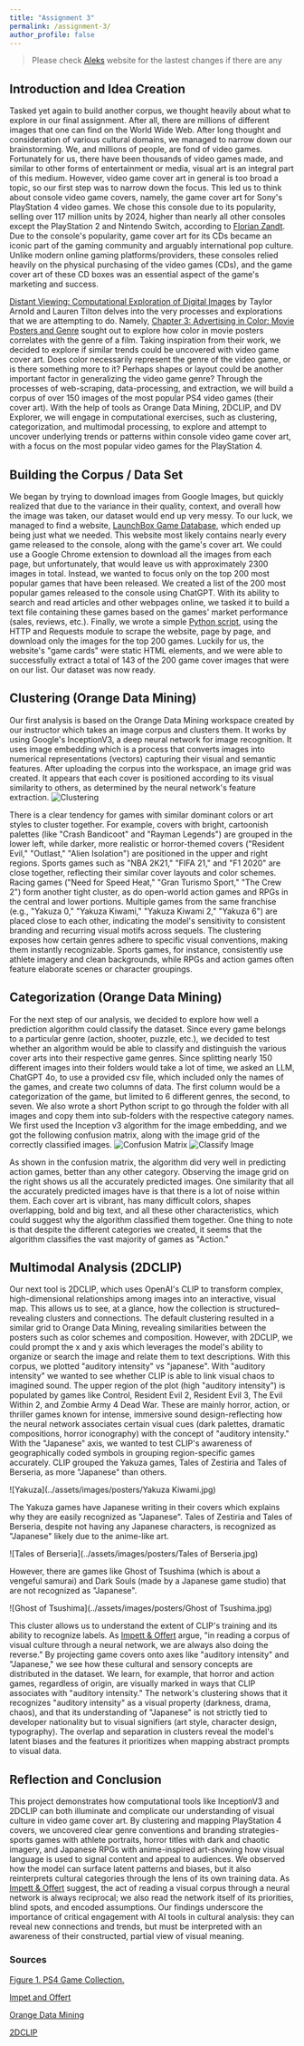 ```yaml
---
title: "Assignment 3"
permalink: /assignment-3/
author_profile: false
---
```

> Please check [Aleks](https://oleksandr3010.github.io/) website for the lastest changes if there are any

## Introduction and Idea Creation

Tasked yet again to build another corpus, we thought heavily about what to explore in our final assignment. After all, there are millions of different images that one can find on the World Wide Web. After long thought and consideration of various cultural domains, we managed to narrow down our brainstorming. We, and millions of people, are fond of video games. Fortunately for us, there have been thousands of video games made, and similar to other forms of entertainment or media, visual art is an integral part of this medium. However, video game cover art in general is too broad a topic, so our first step was to narrow down the focus. This led us to think about console video game covers, namely, the game cover art for Sony's PlayStation 4 video games. We chose this console due to its popularity, selling over 117 million units by 2024, higher than nearly all other consoles except the PlayStation 2 and Nintendo Switch, according to [Florian Zandt](https://www.statista.com/chart/18903/video-game-console-sales/). Due to the console's popularity, game cover art for its CDs became an iconic part of the gaming community and arguably international pop culture. Unlike modern online gaming platforms/providers, these consoles relied heavily on the physical purchasing of the video games (CDs), and the game cover art of these CD boxes was an essential aspect of the game's marketing and success.

[Distant Viewing: Computational Exploration of Digital Images](https://direct.mit.edu/books/oa-monograph/5674/Distant-ViewingComputational-Exploration-of) by Taylor Arnold and Lauren Tilton delves into the very processes and explorations that we are attempting to do. Namely, [Chapter 3: Advertising in Color: Movie Posters and Genre](https://doi.org/10.7551/mitpress/14046.003.0006) sought out to explore how color in movie posters correlates with the genre of a film. Taking inspiration from their work, we decided to explore if similar trends could be uncovered with video game cover art. Does color necessarily represent the genre of the video game, or is there something more to it? Perhaps shapes or layout could be another important factor in generalizing the video game genre? Through the processes of web-scraping, data-processing, and extraction, we will build a corpus of over 150 images of the most popular PS4 video games (their cover art). With the help of tools as Orange Data Mining, 2DCLIP, and DV Explorer, we will engage in computational exercises, such as clustering, categorization, and multimodal processing, to explore and attempt to uncover underlying trends or patterns within console video game cover art, with a focus on the most popular video games for the PlayStation 4. 

## Building the Corpus / Data Set

We began by trying to download images from Google Images, but quickly realized that due to the variance in their quality, context, and overall how the image was taken, our dataset would end up very messy. To our luck, we managed to find a website, [LaunchBox Game Database](https://gamesdb.launchbox-app.com/platforms/games/50-sony-playstation-4/), which ended up being just what we needed. This website most likely contains nearly every game released to the console, along with the game's cover art. We could use a Google Chrome extension to download all the images from each page, but unfortunately, that would leave us with approximately 2300 images in total. Instead, we wanted to focus only on the top 200 most popular games that have been released. We created a list of the 200 most popular games released to the console using ChatGPT. With its ability to search and read articles and other webpages online, we tasked it to build a text file containing these games based on the games' market performance (sales, reviews, etc.). Finally, we wrote a simple [Python script](assets/files/download_ps4_images.py), using the HTTP and Requests module to scrape the website, page by page, and download only the images for the top 200 games. Luckily for us, the website's "game cards" were static HTML elements, and we were able to successfully extract a total of 143 of the 200 game cover images that were on our list. Our dataset was now ready.

## Clustering (Orange Data Mining) 

Our first analysis is based on the Orange Data Mining workspace created by our instructor which takes an image corpus and clusters them. It works by using Google's InceptionV3, a deep neural network for image recognition. It uses image embedding which is a process that converts images into numerical representations (vectors) capturing their visual and semantic features. After uploading the corpus into the workspace, an image grid was created. It appears that each cover is positioned according to its visual similarity to others, as determined by the neural network's feature extraction. 
![Clustering](../assets/images/odmcluster.png)

There is a clear tendency for games with similar dominant colors or art styles to cluster together. For example, covers with bright, cartoonish palettes (like "Crash Bandicoot" and "Rayman Legends") are grouped in the lower left, while darker, more realistic or horror-themed covers ("Resident Evil," "Outlast," "Alien Isolation") are positioned in the upper and right regions. Sports games such as "NBA 2K21," "FIFA 21," and "F1 2020" are close together, reflecting their similar cover layouts and color schemes. Racing games ("Need for Speed Heat," "Gran Turismo Sport," "The Crew 2") form another tight cluster, as do open-world action games and RPGs in the central and lower portions. Multiple games from the same franchise (e.g., "Yakuza 0," "Yakuza Kiwami," "Yakuza Kiwami 2," "Yakuza 6") are placed close to each other, indicating the model's sensitivity to consistent branding and recurring visual motifs across sequels. The clustering exposes how certain genres adhere to specific visual conventions, making them instantly recognizable. Sports games, for instance, consistently use athlete imagery and clean backgrounds, while RPGs and action games often feature elaborate scenes or character groupings.

## Categorization (Orange Data Mining)

For the next step of our analysis, we decided to explore how well a prediction algorithm could classify the dataset. Since every game belongs to a particular genre (action, shooter, puzzle, etc.), we decided to test whether an algorithm would be able to classify and distinguish the various cover arts into their respective game genres. Since splitting nearly 150 different images into their folders would take a lot of time, we asked an LLM, ChatGPT 4o, to use a provided csv file, which included only the names of the games, and create two columns of data. The first column would be a categorization of the game, but limited to 6 different genres, the second, to seven. We also wrote a short Python script to go through the folder with all images and copy them into sub-folders with the respective category names. We first used the Inception v3 algorithm for the image embedding, and we got the following confusion matrix, along with the image grid of the correctly classified images.
![Confusion Matrix](../assets/images/confusion.png)
![Classify Image](../assets/images/classify.png)

As shown in the confusion matrix, the algorithm did very well in predicting action games, better than any other category. Observing the image grid on the right shows us all the accurately predicted images. One similarity that all the accurately predicted images have is that there is a lot of noise within them. Each cover art is vibrant, has many difficult colors, shapes overlapping, bold and big text, and all these other characteristics, which could suggest why the algorithm classified them together. One thing to note is that despite the different categories we created, it seems that the algorithm classifies the vast majority of games as "Action." 

## Multimodal Analysis (2DCLIP) 

Our next tool is 2DCLIP, which uses OpenAI's CLIP to transform complex, high-dimensional relationships among images into an interactive, visual map. This allows us to see, at a glance, how the collection is structured–revealing clusters and connections. The default clustering resulted in a similar grid to Orange Data Mining, revealing similarities between the posters such as color schemes and composition. However, with 2DCLIP, we could prompt the x and y axis which leverages the model's ability to organize or search the image and relate them to text descriptions. With this corpus, we plotted "auditory intensity" vs "japanese". With "auditory intensity" we wanted to see whether CLIP is able to link visual chaos to imagined sound. The upper region of the plot (high "auditory intensity") is populated by games like Control, Resident Evil 2, Resident Evil 3, The Evil Within 2, and Zombie Army 4 Dead War. These are mainly horror, action, or thriller games known for intense, immersive sound design-reflecting how the neural network associates certain visual cues (dark palettes, dramatic compositions, horror iconography) with the concept of "auditory intensity." With the "Japanese" axis, we wanted to test CLIP's awareness of geographically coded symbols in grouping region-specific games accurately. CLIP grouped the Yakuza games, Tales of Zestiria and Tales of Berseria, as more "Japanese" than others.

![Yakuza](../assets/images/posters/Yakuza Kiwami.jpg)

The Yakuza games have Japanese writing in their covers which explains why they are easily recognized as "Japanese". Tales of Zestiria and Tales of Berseria, despite not having any Japanese characters, is recognized as "Japanese" likely due to the anime-like art. 

![Tales of Berseria](../assets/images/posters/Tales of Berseria.jpg)

However, there are games like Ghost of Tsushima (which is about a vengeful samurai) and Dark Souls (made by a Japanese game studio) that are not recognized as "Japanese". 

![Ghost of Tsushima](../assets/images/posters/Ghost of Tsushima.jpg)

This cluster allows us to understand the extent of CLIP's training and its ability to recognize labels. As [Impett & Offert](https://www.tandfonline.com/doi/full/10.1080/01973762.2024.2362466) argue, "in reading a corpus of visual culture through a neural network, we are always also doing the reverse." By projecting game covers onto axes like "auditory intensity" and "Japanese," we see how these cultural and sensory concepts are distributed in the dataset. We learn, for example, that horror and action games, regardless of origin, are visually marked in ways that CLIP associates with "auditory intensity." The network's clustering shows that it recognizes "auditory intensity" as a visual property (darkness, drama, chaos), and that its understanding of "Japanese" is not strictly tied to developer nationality but to visual signifiers (art style, character design, typography). The overlap and separation in clusters reveal the model's latent biases and the features it prioritizes when mapping abstract prompts to visual data.

## Reflection and Conclusion 
This project demonstrates how computational tools like InceptionV3 and 2DCLIP can both illuminate and complicate our understanding of visual culture in video game cover art. By clustering and mapping PlayStation 4 covers, we uncovered clear genre conventions and branding strategies-sports games with athlete portraits, horror titles with dark and chaotic imagery, and Japanese RPGs with anime-inspired art-showing how visual language is used to signal content and appeal to audiences. We observed how the model can surface latent patterns and biases, but it also reinterprets cultural categories through the lens of its own training data. As [Impett & Offert](https://www.tandfonline.com/doi/full/10.1080/01973762.2024.2362466) suggest, the act of reading a visual corpus through a neural network is always reciprocal; we also read the network itself of its priorities, blind spots, and encoded assumptions. Our findings underscore the importance of critical engagement with AI tools in cultural analysis: they can reveal new connections and trends, but must be interpreted with an awareness of their constructed, partial view of visual meaning.
### Sources

[Figure 1. PS4 Game Collection.](https://www.wchbuy.shop/?path=page/ggitem&ggpid=1300396)

[Impet and Offert](https://www.tandfonline.com/doi/full/10.1080/01973762.2024.2362466)

[Orange Data Mining](https://orangedatamining.com/)

[2DCLIP](https://leoimpett.github.io/2dclip/)


